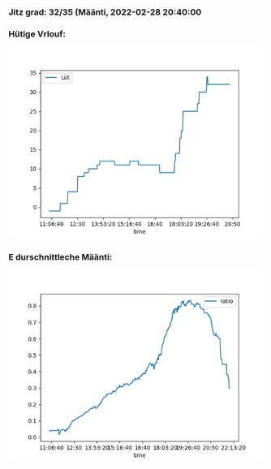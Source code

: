 ### Jitz grad: 32/35 (Määnti, 2022-02-28 20:40:00

### Hütige Vrlouf:
![Graph](Today.png)

### E durschnittleche Määnti:
![Graph](Määnti.png)